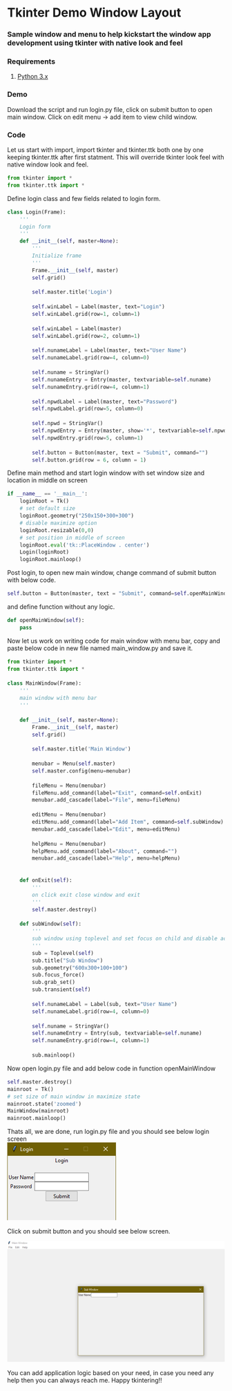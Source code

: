 # Tkinter Demo Window Layout
### Sample window and menu to help kickstart the window app development using tkinter with native look and feel

### Requirements
1. [Python 3.x](https://www.python.org/)  

### Demo
Download the script and run login.py file, click on submit button to open main window. Click on edit menu -> add item to view child window.  

### Code
Let us start with import, import tkinter and tkinter.ttk both one by one keeping tkinter.ttk after first statment. This will override tkinter look feel with native window look and feel.   
```python
from tkinter import *
from tkinter.ttk import *
```
Define login class and few fields related to login form.  
```python
class Login(Frame):
    '''
    Login form
    '''
    def __init__(self, master=None):
        '''
        Initialize frame
        '''
        Frame.__init__(self, master)        
        self.grid()        

        self.master.title('Login')

        self.winLabel = Label(master, text="Login")
        self.winLabel.grid(row=1, column=1)
        
        self.winLabel = Label(master)
        self.winLabel.grid(row=2, column=1)        

        self.nunameLabel = Label(master, text="User Name")
        self.nunameLabel.grid(row=4, column=0)

        self.nuname = StringVar()
        self.nunameEntry = Entry(master, textvariable=self.nuname)
        self.nunameEntry.grid(row=4, column=1)
                        
        self.npwdLabel = Label(master, text="Password")
        self.npwdLabel.grid(row=5, column=0)

        self.npwd = StringVar()
        self.npwdEntry = Entry(master, show='*', textvariable=self.npwd)
        self.npwdEntry.grid(row=5, column=1)               

        self.button = Button(master, text = "Submit", command="")
        self.button.grid(row = 6, column = 1)  
```
Define main method and start login window with set window size and location in middle on screen
```python
if __name__ == '__main__':    
    loginRoot = Tk()
    # set default size
    loginRoot.geometry("250x150+300+300")
    # disable maximize option
    loginRoot.resizable(0,0)
    # set position in middle of screen
    loginRoot.eval('tk::PlaceWindow . center')    
    Login(loginRoot)    
    loginRoot.mainloop()  
```
Post login, to open new main window, change command of submit button with below code.  
```python
self.button = Button(master, text = "Submit", command=self.openMainWindow)
```
and define function without any logic.  
```python
def openMainWindow(self):
    pass
```
Now let us work on writing code for main window with menu bar, copy and paste below code in new file named main_window.py and save it.
```python
from tkinter import *
from tkinter.ttk import *

class MainWindow(Frame):
    '''
    main window with menu bar
    '''

    def __init__(self, master=None):
        Frame.__init__(self, master)
        self.grid()                

        self.master.title('Main Window')

        menubar = Menu(self.master)
        self.master.config(menu=menubar)

        fileMenu = Menu(menubar)
        fileMenu.add_command(label="Exit", command=self.onExit)
        menubar.add_cascade(label="File", menu=fileMenu)   

        editMenu = Menu(menubar)
        editMenu.add_command(label="Add Item", command=self.subWindow)
        menubar.add_cascade(label="Edit", menu=editMenu)

        helpMenu = Menu(menubar)
        helpMenu.add_command(label="About", command="")
        menubar.add_cascade(label="Help", menu=helpMenu)                
        

    def onExit(self):
        '''
        on click exit close window and exit
        '''        
        self.master.destroy()

    def subWindow(self):
        '''
        sub window using toplevel and set focus on child and disable access to parent window
        '''
        sub = Toplevel(self)
        sub.title("Sub Window")
        sub.geometry("600x300+100+100")        
        sub.focus_force()
        sub.grab_set()
        sub.transient(self)

        self.nunameLabel = Label(sub, text="User Name")
        self.nunameLabel.grid(row=4, column=0)

        self.nuname = StringVar()
        self.nunameEntry = Entry(sub, textvariable=self.nuname)
        self.nunameEntry.grid(row=4, column=1)        
        
        sub.mainloop()
```
Now open login.py file and add below code in function openMainWindow  
```python
self.master.destroy()
mainroot = Tk()    
# set size of main window in maximize state
mainroot.state('zoomed')
MainWindow(mainroot)    
mainroot.mainloop() 
```
Thats all, we are done, run login.py file and you should see below login screen  
![Screenshot](images/login.png)  

Click on submit button and you should see below screen.  

![Screenshot](images/mainwindow.png)  

You can add application logic based on your need, in case you need any help then you can always reach me. Happy tkintering!!  
